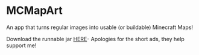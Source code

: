 # MCMapArt

An app that turns regular images into usable (or buildable) Minecraft Maps!

Download the runnable jar [HERE](http://usheethe.com/h8zg)- Apologies for the short ads, they help support me!
